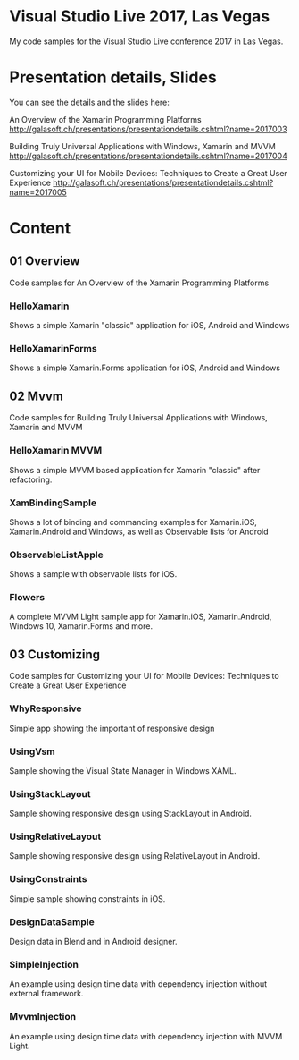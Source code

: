 # Visual Studio Live 2017, Las Vegas

My code samples for the Visual Studio Live conference 2017 in Las Vegas.

# Presentation details, Slides

You can see the details and the slides here:

An Overview of the Xamarin Programming Platforms 
http://galasoft.ch/presentations/presentationdetails.cshtml?name=2017003

Building Truly Universal Applications with Windows, Xamarin and MVVM 
http://galasoft.ch/presentations/presentationdetails.cshtml?name=2017004

Customizing your UI for Mobile Devices: Techniques to Create a Great User Experience 
http://galasoft.ch/presentations/presentationdetails.cshtml?name=2017005

# Content

## 01 Overview

Code samples for An Overview of the Xamarin Programming Platforms  

### HelloXamarin

Shows a simple Xamarin "classic" application for iOS, Android and Windows

### HelloXamarinForms

Shows a simple Xamarin.Forms application for iOS, Android and Windows

## 02 Mvvm

Code samples for Building Truly Universal Applications with Windows, Xamarin and MVVM

### HelloXamarin MVVM

Shows a simple MVVM based application for Xamarin "classic" after refactoring.

### XamBindingSample

Shows a lot of binding and commanding examples for Xamarin.iOS, Xamarin.Android and Windows, as well as Observable lists for Android

### ObservableListApple

Shows a sample with observable lists for iOS.

### Flowers

A complete MVVM Light sample app for Xamarin.iOS, Xamarin.Android, Windows 10, Xamarin.Forms and more.

## 03 Customizing

Code samples for Customizing your UI for Mobile Devices: Techniques to Create a Great User Experience 

### WhyResponsive

Simple app showing the important of responsive design

### UsingVsm

Sample showing the Visual State Manager in Windows XAML.

### UsingStackLayout

Sample showing responsive design using StackLayout in Android.

### UsingRelativeLayout

Sample showing responsive design using RelativeLayout in Android.

### UsingConstraints

Simple sample showing constraints in iOS.

### DesignDataSample

Design data in Blend and in Android designer.

### SimpleInjection

An example using design time data with dependency injection without external framework.

### MvvmInjection

An example using design time data with dependency injection with MVVM Light.